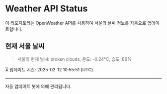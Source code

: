 
# Weather API Status

이 리포지토리는 OpenWeather API를 사용하여 서울의 날씨 정보를 자동으로 업데이트합니다.

## 현재 서울 날씨
> 서울의 현재 날씨: broken clouds, 온도: -0.24°C, 습도: 86%

⏳ 업데이트 시간: 2025-02-12 10:55:51 (UTC)

---
자동 업데이트 봇에 의해 관리됩니다.

